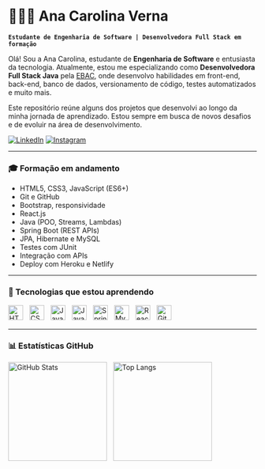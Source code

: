 # 👩🏾‍💻 Ana Carolina Verna

**`Estudante de Engenharia de Software | Desenvolvedora Full Stack em formação`**

Olá! Sou a Ana Carolina, estudante de **Engenharia de Software** e entusiasta da tecnologia. Atualmente, estou me especializando como **Desenvolvedora Full Stack Java** pela [EBAC](https://ebaconline.com.br/full-stack-java), onde desenvolvo habilidades em front-end, back-end, banco de dados, versionamento de código, testes automatizados e muito mais.

Este repositório reúne alguns dos projetos que desenvolvi ao longo da minha jornada de aprendizado. Estou sempre em busca de novos desafios e de evoluir na área de desenvolvimento.

[![LinkedIn](https://img.shields.io/badge/LinkedIn-Ana%20Carolina%20Verna-0077B5?style=for-the-badge&logo=linkedin&logoColor=white)](https://www.linkedin.com/in/anacarolinaverna/)
[![Instagram](https://img.shields.io/badge/@anacarolinaverna-E4405F?style=for-the-badge&logo=instagram&logoColor=white)](https://www.instagram.com/anacarolinaverna)

---

### 🎓 Formação em andamento

- HTML5, CSS3, JavaScript (ES6+)
- Git e GitHub
- Bootstrap, responsividade
- React.js
- Java (POO, Streams, Lambdas)
- Spring Boot (REST APIs)
- JPA, Hibernate e MySQL
- Testes com JUnit
- Integração com APIs
- Deploy com Heroku e Netlify

---

### 🚀 Tecnologias que estou aprendendo

<img align="left" alt="HTML" title="HTML5" width="30px" style="padding-right: 10px;" src="https://cdn.jsdelivr.net/gh/devicons/devicon@latest/icons/html5/html5-original.svg"/>
<img align="left" alt="CSS" title="CSS3" width="30px" style="padding-right: 10px;" src="https://cdn.jsdelivr.net/gh/devicons/devicon@latest/icons/css3/css3-original.svg"/>
<img align="left" alt="JavaScript" title="JavaScript" width="30px" style="padding-right: 10px;" src="https://cdn.jsdelivr.net/gh/devicons/devicon@latest/icons/javascript/javascript-original.svg"/>
<img align="left" alt="Java" title="Java" width="30px" style="padding-right: 10px;" src="https://cdn.jsdelivr.net/gh/devicons/devicon@latest/icons/java/java-original.svg"/>
<img align="left" alt="Spring Boot" title="Spring Boot" width="30px" style="padding-right: 10px;" src="https://cdn.jsdelivr.net/gh/devicons/devicon@latest/icons/spring/spring-original.svg"/>
<img align="left" alt="MySQL" title="MySQL" width="30px" style="padding-right: 10px;" src="https://cdn.jsdelivr.net/gh/devicons/devicon@latest/icons/mysql/mysql-original.svg"/>
<img align="left" alt="React" title="React.js" width="30px" style="padding-right: 10px;" src="https://cdn.jsdelivr.net/gh/devicons/devicon@latest/icons/react/react-original.svg"/>
<img align="left" alt="Git" title="Git" width="30px" style="padding-right: 10px;" src="https://cdn.jsdelivr.net/gh/devicons/devicon@latest/icons/git/git-original.svg"/>

<br/>
<br/>

---

### 📊 Estatísticas GitHub

<p>
  <img 
    align="left" 
    alt="GitHub Stats" 
    height="200" 
    style="padding-right: 10px;" 
    src="https://github-readme-stats.vercel.app/api?username=carolverna&show_icons=true&theme=tokyonight&include_all_commits=true&locale=pt-br" 
  />
  
  <img 
    align="left" 
    alt="Top Langs" 
    height="200" 
    src="https://github-readme-stats.vercel.app/api/top-langs/?username=carolverna&theme=tokyonight&layout=compact&custom_title=Tecnologias&langs_count=8" 
  />
</p>
